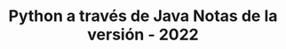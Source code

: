 ﻿---
title: Python a través de Java Notas de la versión - 2022
type: docs
weight: 9
url: /es/java/python-via-java-release-notes-2022/
---
